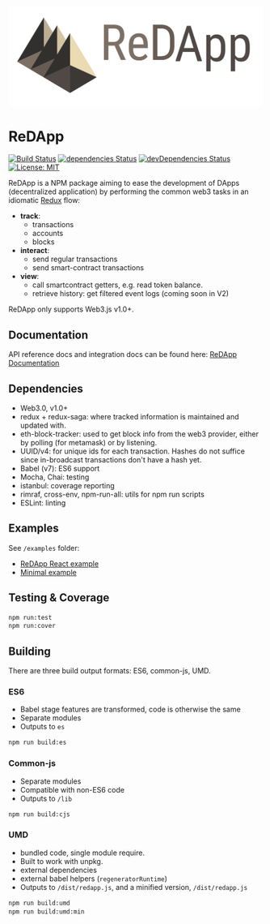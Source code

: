 <img width="600" src="manual/asset/img/redapp_full.svg"/>

# ReDApp

[![Build Status](https://travis-ci.org/protolambda/redapp.svg?branch=master)](https://travis-ci.org/protolambda/redapp)
[![dependencies Status](https://david-dm.org/protolambda/redapp/status.svg)](https://david-dm.org/protolambda/redapp)
[![devDependencies Status](https://david-dm.org/protolambda/redapp/dev-status.svg)](https://david-dm.org/protolambda/redapp?type=dev)
[![License: MIT](https://img.shields.io/badge/License-MIT-blue.svg)](https://opensource.org/licenses/MIT)

ReDApp is a NPM package aiming to ease the development of DApps (decentralized application)
 by performing the common web3 tasks in an idiomatic [Redux](https://github.com/reduxjs/redux) flow:

- **track**:
  - transactions
  - accounts
  - blocks
- **interact**:
  - send regular transactions
  - send smart-contract transactions
- **view**:
  - call smartcontract getters, e.g. read token balance.
  - retrieve history: get filtered event logs (coming soon in V2)

ReDApp only supports Web3.js v1.0+.

## Documentation

API reference docs and integration docs can be found here:
[ReDApp Documentation](https://protolambda.github.io/redapp)


## Dependencies

- Web3.0, v1.0+
- redux + redux-saga: where tracked information is maintained and updated with.
- eth-block-tracker: used to get block info from the web3 provider, either by polling (for metamask) or by listening.
- UUID/v4: for unique ids for each transaction. Hashes do not suffice since in-broadcast transactions don't have a hash yet.
- Babel (v7): ES6 support
- Mocha, Chai: testing
- istanbul: coverage reporting
- rimraf, cross-env, npm-run-all: utils for npm run scripts
- ESLint: linting


## Examples

See `/examples` folder:

- [ReDApp React example](examples/react-example/README.md)
- [Minimal example](examples/simple)

## Testing & Coverage

```bash
npm run:test
npm run:cover
```

## Building

There are three build output formats: ES6, common-js, UMD.

### ES6

- Babel stage features are transformed, code is otherwise the same
- Separate modules
- Outputs to `es`

```bash
npm run build:es
```

### Common-js

- Separate modules
- Compatible with non-ES6 code
- Outputs to `/lib`

```bash
npm run build:cjs
```

### UMD

- bundled code, single module require.
- Built to work with unpkg.
- external dependencies
- external babel helpers (`regeneratorRuntime`)
- Outputs to `/dist/redapp.js`, and a minified version, `/dist/redapp.js`

```bash
npm run build:umd
npm run build:umd:min
```

